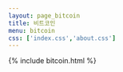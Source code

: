 ```yaml
---
layout: page_bitcoin
title: 비트코인 
menu: bitcoin
css: ['index.css','about.css']
---
```


{% include bitcoin.html %}



